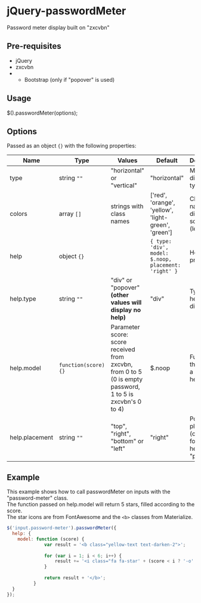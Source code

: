 # jQuery-passwordMeter
Password meter display built on "zxcvbn"

## Pre-requisites
- jQuery
- zxcvbn
- * Bootstrap (only if "popover" is used)

## Usage
$().passwordMeter(options);

## Options
Passed as an object `{}` with the following properties:

| Name | Type | Values | Default | Description |
| --- | --- | --- | --- | --- |
| type | string `""` | "horizontal" or "vertical" | "horizontal" | Meter display type |
| colors | array `[]` | strings with class names | ['red', 'orange', 'yellow', 'light-green', 'green'] | Class names for different scores (length: 5) |
| help | object `{}` |  | `{ type: 'div', model: $.noop, placement: 'right' }` | Holds help properties |
| help.type | string `""` | "div" or "popover" **(other values will display no help)** | "div" | Type of help to display |
| help.model | `function(score){}` | Parameter score: score received from zxcvbn, from 0 to 5 (0 is empty password, 1 to 5 is zxcvbn's 0 to 4) | $.noop | Function that returns a custom help model |
| help.placement | string `""` | "top", "right", "bottom" or "left" | "right" | Popover placement (only used for help.type = "popover") |

## Example

This example shows how to call passwordMeter on inputs with the "password-meter" class.<br>
The function passed on help.model will return 5 stars, filled according to the score.<br>
The star icons are from FontAwesome and the `<b>` classes from Materialize.

```javascript
$('input.password-meter').passwordMeter({
  help: {
    model: function (score) {
              var result = '<b class="yellow-text text-darken-2">';
  
              for (var i = 1; i < 6; i++) {
                  result += '<i class="fa fa-star' + (score < i ? '-o' : '') + '"></i>';
              }
  
              return result + '</b>';
          }
  }
});
```
